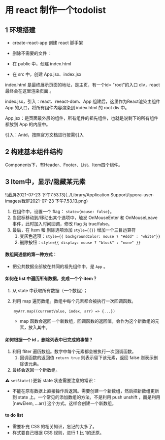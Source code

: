 # 用 react 制作一个todolist

## 1 环境搭建

-   create-react-app 创建 react 脚手架
-   删除不需要的文件：



-   在 public 中，创建 index.html
-   在 src 中，创建 App.jsx、index.jsx



index.html 是最终展示页面的地址，是主页，有一个id= "root"的入口 div，react 最终会在这里渲染页面 。

index.jsx，引入：react、reeact-dom、App 组建后，这里作为React渲染主组件 App 的入口，将所有组件内容渲染到 index.html 的 root div 中。

App.jsx：是页面最外层的组件，所有组件的祖先组件，也就是说剩下的所有组件都放到 App 的内层中。



引入：Antd，按照官方文档进行按需引入



## 2 构建基本组件结构

Components下，有Header、Footer、List、Item四个组件。



## 3 Item中，显示/隐藏某元素

![截屏2021-07-23 下午7.53.13](../Library/Application Support/typora-user-images/截屏2021-07-23 下午7.53.13.png)

1.   在组件中，设置一个 flag： `state={mouse: false}`。
2.   当鼠标移动到/移动出某个选项中，触发 OnMouseEnter 和 OnMouseLeave 事件，此时加入时间回调，修改 flag 为 true/false。
3.   最后，在 Item 和 删除选项添加 `style={{}}` 增加一个三目运算符
     1.   变灰色选项：`style={{ backgroundColor: mouse ? "#ddd" : "white"}}`
     2.   删除按钮：`style={{ display: mouse ? "block" : "none" }}`



#### 数组间通信的第一种方式：

-   把公共数据全部放在共同的祖先组件中，是 `App` 。



#### 如何在 list 中遍历所有数据，变成一个个 item？

1.   从 state 中获取所有数据（一个数组）；

2.   利用 map 遍历数组。数组中每个元素都会被执行一次回调函数。

     ​	`myArr.map((currentValue, index, arr) => {...})`

     -   map 函数会返回一个新数组，回调函数的返回值，会作为这个新数组的元素，放入其中。



#### 如何根据一个 id ，删除列表中已完成的事情？

1.   利用 fliter 遍历数组。数字中每个元素都会被执行一次回调函数。
     1.   回调函数的返回值 `return true` 则表示留下该元素，返回 false 则表示删除该元素。
2.   最终会返回一个新数组。

⚠️ `setState()`更新 state 状态需要注意的常识：

-   不能在原有数据上直接操作后返回。需要创建一个新数组，然后把新数组更新到 state 上。一个常见的添加数组的方法，不是利用 push unshift ，而是利用 [newElem, ...arr] 这个方式。这样会创建一个新数组。











#### to do list

-   需要补充 CSS 的相关知识，忘记的太多了。
-   样式要自己根据 CSS 规则，进行 1 比 1的还原。

